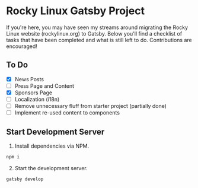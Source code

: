 # Rocky Linux Gatsby Project
If you're here, you may have seen my streams around migrating the Rocky Linux website (rockylinux.org) to Gatsby. Below you'll find a checklist of tasks that have been completed and what is still left to do. Contributions are encouraged!

## To Do
- [X] News Posts
- [ ] Press Page and Content
- [X] Sponsors Page
- [ ] Localization (i18n)
- [ ] Remove unnecessary fluff from starter project (partially done)
- [ ] Implement re-used content to components

## Start Development Server
1. Install dependencies via NPM.

```bash
npm i
```
2. Start the development server.
```bash
gatsby develop
```
